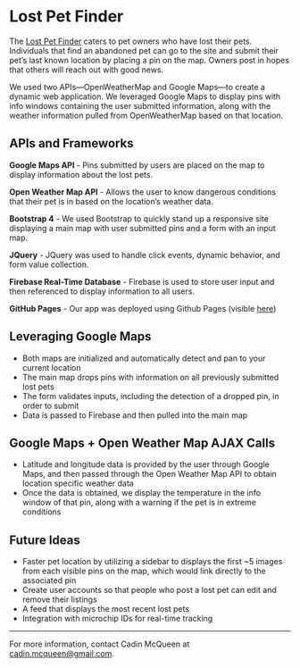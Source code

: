 # Lost Pet Finder
The [Lost Pet Finder](https://awfulnaut.github.io/lost-pet-finder/ "Lost Pet Finder") caters to pet owners who have lost their pets.  Individuals that find an abandoned pet can go to the site and submit their pet’s last known location by placing a pin on the map. Owners post in hopes that others will reach out with good news.

We used two APIs—OpenWeatherMap and Google Maps—to create a dynamic web application. We leveraged Google Maps to display pins with info windows containing the user submitted information, along with the weather information pulled from OpenWeatherMap based on that location.

## APIs and Frameworks
**Google Maps API** - Pins submitted by users are placed on the map to display information about the lost pets.

**Open Weather Map API** - Allows the user to know dangerous conditions that their pet is in based on the location’s weather data.

**Bootstrap 4** - We used Bootstrap to quickly stand up a responsive site displaying a main map with user submitted pins and a form with an input map.

**JQuery** - JQuery was used to handle click events, dynamic behavior, and form value collection.

**Firebase Real-Time Database** - Firebase is used to store user input and then referenced to display information to all users.

**GitHub Pages** - Our app was deployed using Github Pages (visible [here](https://awfulnaut.github.io/lost-pet-finder/ "Lost Pet Finder"))

## Leveraging Google Maps
- Both maps are initialized and automatically detect and pan to your current location
- The main map drops pins with information on all previously submitted lost pets
- The form validates inputs, including the detection of a dropped pin, in order to submit
- Data is passed to Firebase and then pulled into the main map

## Google Maps + Open Weather Map AJAX Calls
- Latitude and longitude data is provided by the user through Google Maps, and then passed through the Open Weather Map API to obtain location specific weather data
- Once the data is obtained, we display the temperature in the info window of that pin, along with a warning if the pet is in extreme conditions

## Future Ideas
- Faster pet location by utilizing a sidebar to displays the first ~5 images from each visible pins on the map, which would link directly to the associated pin
- Create user accounts so that people who post a lost pet can edit and remove their listings
- A feed that displays the most recent lost pets
- Integration with  microchip IDs for real-time tracking

---

For more information, contact Cadin McQueen at cadin.mcqueen@gmail.com.